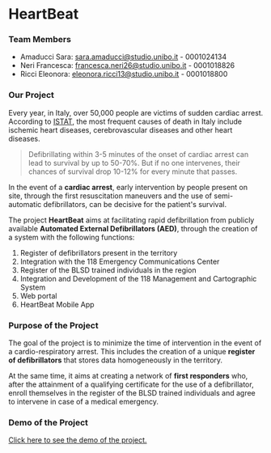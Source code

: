 # HeartBeat

### Team Members
- Amaducci Sara: sara.amaducci@studio.unibo.it - 0001024134
- Neri Francesca: francesca.neri26@studio.unibo.it - 0001018826
- Ricci Eleonora: eleonora.ricci13@studio.unibo.it - 0001018800

### Our Project

Every year, in Italy, over 50,000 people are victims of sudden cardiac arrest.
According to [ISTAT](https://www.istat.it/en/archivio/199355), the most frequent causes of death in Italy include ischemic heart diseases, cerebrovascular diseases and other heart diseases. 

>Defibrillating within 3-5 minutes of the onset of cardiac arrest can lead to survival by up to 50-70%.
But if no one intervenes, their chances of survival drop 10-12% for every minute that passes.

In the event of a **cardiac arrest**, early intervention by people present on site, through the first resuscitation maneuvers and the use of semi-automatic defibrillators, can be decisive for the patient's survival.

The project **HeartBeat** aims at facilitating rapid defibrillation from publicly available **Automated External Defibrillators (AED)**, through the creation of a system with the following functions:
 
1. Register of defibrillators present in the territory
2. Integration with the 118 Emergency Communications Center
3. Register of the BLSD trained individuals in the region
4. Integration and Development of the 118 Management and Cartographic System
5. Web portal
6. HeartBeat Mobile App

### Purpose of the Project

The goal of the project is to minimize the time of intervention in the event of a cardio-respiratory arrest. This includes the creation of a unique **register of defibrillators** that stores data homogeneously in the territory.

At the same time, it aims at creating a network of **first responders** who, after the attainment of a qualifying certificate for the use of a defibrillator, enroll themselves in the register of the BLSD trained individuals and agree to intervene in case of a medical emergency.

### Demo of the Project

[Click here to see the demo of the project.](https://cescaneri.github.io/DEMO-HeartBeat/)
